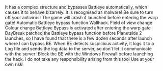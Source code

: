 It has a complex structure and bypasses Battleye automatically, which causes it to behave bizarrely. It is recognised as malware!
Be sure to turn off your antivirus!
The game will crash if launched before entering the warp gate!
Automatic Battleye bypass function
Wallhack.
Field of view change
Colour change
Battleye Bypass is activated after entering the warp gate
DayBreak patched the Battleye bypass function before Planetside 2 launches, so I have found that there is a few dozen seconds after launch where I can bypass BE.
When BE detects suspicious activity, it logs it to a Log file and sends the log data to the server, so don't let it communicate with the server!
Block the BE with the Windows Firewall before launching the hack.
I do not take any responsibility arising from this tool
Use at your own risk!

